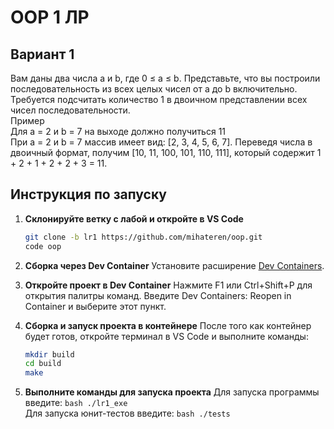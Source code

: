 # OOP 1 ЛР

## Вариант 1
Вам даны два числа a и b, где 0 ≤ a ≤ b. Представьте, что вы построили последовательность из 
всех целых чисел от a до b включительно. Требуется подсчитать количество 1 в двоичном 
представлении всех чисел последовательности.\
Пример\
Для a = 2 и b = 7 на выходе должно получиться 11\
При a = 2 и b = 7 массив имеет вид: [2, 3, 4, 5, 6, 7]. Переведя числа в двоичный формат, получим 
[10, 11, 100, 101, 110, 111], который содержит 1 + 2 + 1 + 2 + 2 + 3 = 11.

## Инструкция по запуску
1. **Склонируйте ветку с лабой и откройте в VS Code**
    ```bash
   git clone -b lr1 https://github.com/mihateren/oop.git
   code oop
    ```
2. **Сборка через Dev Container**
    Установите расширение [Dev Containers](vscode:extension/ms-vscode-remote.remote-containers).
    
3. **Откройте проект в Dev Container**
    Нажмите F1 или Ctrl+Shift+P для открытия палитры команд.
    Введите Dev Containers: Reopen in Container и выберите этот пункт.

4. **Сборка и запуск проекта в контейнере**
    После того как контейнер будет готов, откройте терминал в VS Code и выполните команды:
    ```bash
    mkdir build
    cd build
    make
    ```
5. **Выполните команды для запуска проекта**
    Для запуска программы введите:
        ```bash
        ./lr1_exe
        ```\
    Для запуска юнит-тестов введите:
        ```bash
        ./tests
        ```
